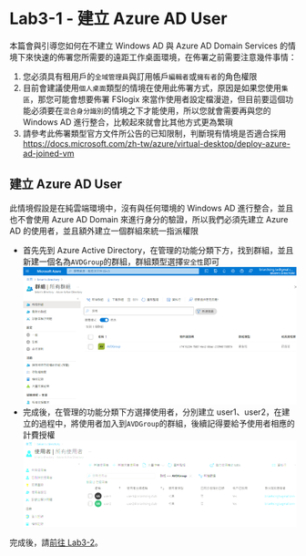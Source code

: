 # Lab3-1 - 建立 Azure AD User

  本篇會與引導您如何在不建立 Windows AD 與 Azure AD Domain Services 的情境下來快速的佈署您所需要的遠距工作桌面環境，在佈署之前需要注意幾件事情：<br>
  1. 您必須具有租用戶的`全域管理員`與訂用帳戶`編輯者`或`擁有者`的角色權限<br>
  2. 目前會建議使用`個人桌面`類型的情境在使用此佈署方式，原因是如果您使用`集區`，那您可能會想要佈署 FSlogix 來當作使用者設定檔漫遊，但目前要這個功能必須要在`混合身分識別`的情境之下才能使用，所以您就會需要再與您的 Windows AD 進行整合，比較起來就會比其他方式更為繁瑣<br>
  3. 請參考此佈署類型官方文件所公告的已知限制，判斷現有情境是否適合採用<br>
    https://docs.microsoft.com/zh-tw/azure/virtual-desktop/deploy-azure-ad-joined-vm<br>

## 建立 Azure AD User

此情境假設是在純雲端環境中，沒有與任何環境的 Windows AD 進行整合，並且也不會使用 Azure AD Domain 來進行身分的驗證，所以我們必須先建立 Azure AD 的使用者，並且額外建立一個群組來統一指派權限<br>

- 首先先到 Azure  Active Directory，在管理的功能分類下方，找到群組，並且新建一個名為`AVDGroup`的群組，群組類型選擇`安全性`即可<br>
  ![GITHUB](https://github.com/BrianHsing/Azure-Virtual-Desktop/blob/master/Lab3/createaduser1.png "createaduser1")<br>
- 完成後，在管理的功能分類下方選擇使用者，分別建立 user1、user2，在建立的過程中，將使用者加入到`AVDGroup`的群組，後續記得要給予使用者相應的計費授權<br>
  ![GITHUB](https://github.com/BrianHsing/Azure-Virtual-Desktop/blob/master/Lab3/createaduser2.png "createaduser2")<br>

完成後，請[前往 Lab3-2](https://github.com/BrianHsing/Azure-Virtual-Desktop/blob/master/Lab3-2.md)。<br>
